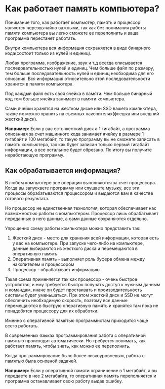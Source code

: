# Как работает память компьютера?
Понимание того, как работает компьютер, память и процессор являются черезвычайно важными, так как без понимания работы памяти компьютера вы легко сможете ее переполнить и ваша программа перестанет работать.

Внутри компьютера вся информация сохраняется в виде бинарного кода(состоит только из нулей и единиц).

Любая программа, изображение, звук и т.д всегда описывается последовательностью нулей и единиц. Чем больше файл по размеру, тем больше последовательность нулей и единиц необходима для его описания. Вся информация относительно этой последовательности хранится в памяти компьютера.

Под каждый файл есть своя ячейка в памяти. Чем больше бинарный код тем больше ячейка занимает в памяти компьютера.

Сами ячейки хранятся на жестком диске или SSD вашего компьютера, также их можно хранить на съемных накопителях(флешка или внешний жесткий диск).

**Например:** Если у вас есть жесткий диск а 1 гигабайт, а программа описанная за счет машинного кода занимает ячейку в размере 1 гигабайт и 100 мегабайт, то такую программу вы не сможете записать в память компьютера, так как будет записан только первый гигабайт информации, а все остальное будет обрезано. По итогу вы получите неработающую программу.

## Как обрабатывается информация?
В любом компьютере все операции выполняются за счет процессора. Когда вы запускаете программу или слушаете музыку, все эти процессы обрабатываются процессором и выдаются вам в качестве готового результата.

Но процессор не единственная технология, которая обеспечивает нас возможностью работы с компьютером. Процессор лишь обрабатывает переданные в него данные, а сами данные сохраняются отдельно.

Упрощенно схему работы компьютера можно представить так:
1. Жесткий диск - место для хранения всей информации, которая есть у вас на компьютере. При запуске чего-либо на компьютере, данные выбираются из жесткого диска и перемещаются в оперативную память
2. Оперативная память - выполняет роль буфера обмена между накопителем и процессором
3. Процессор - обрабатывает информацию

Такая схема применяется так как процессор - очень быстрое устройство, и ему требуется быстро получать доступ к нужным данным и командам, иначе он будет простаивать и производительность системы будет уменьшаться. При этом жесткий диск и SSD не могут обеспечить необходимую скорость, поэтому все данные перемещаются в быструю оперативную память и хранятся там пока не понадобятся процессору для их обработки.

Именно с оперативной памятью программистам приходится чаще всего работать.

В современных языках программирования работа с оперативной памятью происходит автоматически. Но требуется понимать, как работает память, чтобы знать, как можно ее переполнить.

Когда программирование было более низкоуровневым, работа с памятью была основной задачей.

**Например:** Если у оперативной памяти ограничение в 1 мегабайт, а вы передаете в нее 2 мегабайта, то оперативная память переполняется и программа останавливает свою работу выдав ошибку. 